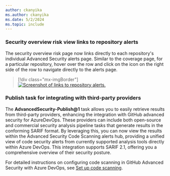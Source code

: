 ```yaml
---
author: ckanyika
ms.author: ckanyika
ms.date: 5/2/2024
ms.topic: include
---
```


### Security overview risk view links to repository alerts

The security overview risk page now links directly to each repository's individual Advanced Security alerts page. Similar to the coverage page, for a particular repository, hover over the row and click on the icon on the right side of the row to navigate directly to the alerts page.

> [!div class="mx-imgBorder"]
> [![Screenshot of links to repository alerts.](../../media/238-ghazdo-01.png "Screenshot of links to repository alerts")](../../media/238-ghazdo-01.png#lightbox)

### Publish task for integrating with third-party providers

The **AdvancedSecurity-Publish@1** task allows you to easily retrieve results from third-party providers, enhancing the integration with GitHub advanced security for AzureDevOps. These providers can include both open-source and commercial security analysis pipeline tasks that generate results in the conforming SARIF format. By leveraging this, you can now view the results within the Advanced Security Code Scanning alerts hub, providing a unified view of code security alerts from currently supported analysis tools directly within Azure DevOps. This integration supports SARIF 2.1, offering you a comprehensive overview of their security posture.

For detailed instructions on configuring code scanning in GitHub Advanced Security with Azure DevOps, see [Set up code scanning](/azure/devops/repos/security/configure-github-advanced-security-features?view=azure-devops&tabs=yaml#set-up-code-scanning). 

